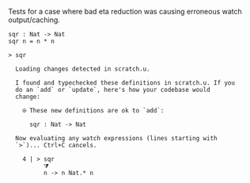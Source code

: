 Tests for a case where bad eta reduction was causing erroneous watch
output/caching.

``` unison
sqr : Nat -> Nat
sqr n = n * n

> sqr
```

``` ucm
  Loading changes detected in scratch.u.

  I found and typechecked these definitions in scratch.u. If you
  do an `add` or `update`, here's how your codebase would
  change:
  
    ⍟ These new definitions are ok to `add`:
    
      sqr : Nat -> Nat
  
  Now evaluating any watch expressions (lines starting with
  `>`)... Ctrl+C cancels.

    4 | > sqr
          ⧩
          n -> n Nat.* n

```
